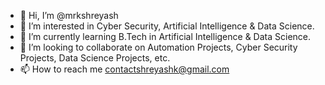 - 👋 Hi, I’m @mrkshreyash
- 👀 I’m interested in Cyber Security, Artificial Intelligence & Data Science.
- 🌱 I’m currently learning B.Tech in Artificial Intelligence & Data Science.
- 💞️ I’m looking to collaborate on Automation Projects, Cyber Security Projects, Data Science Projects, etc.
- 📫 How to reach me contactshreyashk@gmail.com

<!---
shreyash-a-k/shreyash-a-k is a ✨ special ✨ repository because its `README.md` (this file) appears on your GitHub profile.
You can click the Preview link to take a look at your changes.
--->
